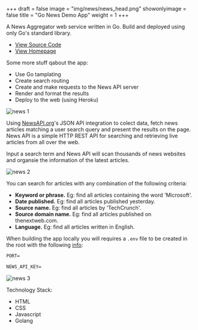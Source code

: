+++
draft = false
image = "img/news/news_head.png"
showonlyimage = false
title = "Go News Demo App"
weight = 1
+++

A News Aggregator web service written in Go. Build and deployed using only Go's standard library.

<!--more-->

- [View Source Code](https://github.com/)
- [View Homepage](https://github.com)

Some more stuff qabout the app:

- Use Go tamplating
- Create search routing
- Create and make requests to the News API server
- Render and format the results
- Deploy to the web (using Heroku)

![news 1](/img/news/news_1.png)

Using [NewsAPI.org](https://newsapi.org/)'s JSON API integration to colect data,
fetch news articles matching a user search query
and present the results on the page. News API is a simple HTTP REST
API for searching and retrieving live articles from all over the web.

Input a search term and News API will scan thousands of news websites and
organsie the information of the latest articles.

![news 2](/img/news/news_2.png)

You can search for articles with any combination of the following criteria:

- **Keyword or phrase.** Eg: find all articles containing the word 'Microsoft'.
- **Date published.** Eg: find all articles published yesterday.
- **Source name.** Eg: find all articles by 'TechCrunch'.
- **Source domain name.** Eg: find all articles published on thenextweb.com.
- **Language.** Eg: find all articles written in English.

When building the app locally you will requires a `.env` file to be created in
the root with the following [info](info.md):

```txt
PORT=

NEWS_API_KEY=
```

![news 3](/img/news/news_3.png)

Technology Stack:

- HTML
- CSS
- Javascript
- Golang

